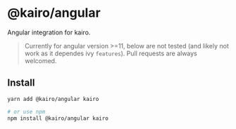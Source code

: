 # @kairo/angular

Angular integration for kairo.

> Currently for angular version >=11, below are not tested (and likely not work as it dependes ivy `features`). Pull requests are always welcomed.

## Install

```sh
yarn add @kairo/angular kairo

# or use npm
npm install @kairo/angular kairo
```
<!-- 
First of all, import `KairoModule` on your root module.


```ts
// import {} from 'kairo';
import { KairoModule } from '@kairo/angular';

function globalSetup() {
    // provide your global service, state here
}

@NgModule({
    ...
    imports: [
        ...
        KairoModule.forRoot(globalSetup)
        ...
    ]
    ...
})
export class AppModule { }
```

And for (maybe lazy-loaded) child modules, you should use `KairoModule.forChild(setupFunction)`

## Kairo Component

Simply add a decorator `@WithKairo()` above your component class and extends `ngSetup(setupFunction)`.

```ts

import { WithKairo, ngSetup } from '@kairo/angular';

@Component({
    ...
})
@WithKairo()
export class CounterComponent extends ngSetup(()=>{
    const [count,setCount] = mut(0);
    return {
        count,
        setCount
    }
}) { }
```

`setup` logic is executed right before ngOnInit or first ngOnChanges. You should write all your kairo logics here (a Scope is created), and return an object containing all values you want to bind to your view. Behavior (not in nested object) will be auto unwrapped. And the view will automatically update when any binding Behavior updates.

**NB**: If `providers` or `viewProviders` are declared inside `@Component({...})`, you should move them to `@WithKairo({...})` otherwise the Angular DI would break.

## Access inputs

Just declare your input property as usual. 
Then you can access static input values from the first parameter of setup function. If a input can change over time, th

```ts
class Component extends ngSetup((props,useProp){
    const prop = props.prop1; // read static value
    const prop2 = useProp(x=>x.prop2); // read as Behavior
}) {
    @Input()
    prop1: PropType1;
    @Input()
    prop2: PropType2;
    ...
}
```

## Access ViewChild / ContentChild

Currently you might need to do some workaround, like expose the setter of Behaviors. But there is a plan to make this like accessing props.


## About Angular Lifecycle Hooks

Lifecycle is generally not needed in kairo world. If you do need lifecycle hooks, you can still create an event, expose the emit function from reactive zone and call it in your lifecycle hooks.

> If you meet this situation, you probably used either kairo or lifecycle hooks in a wrong way. 


## Why dependency injection? -->